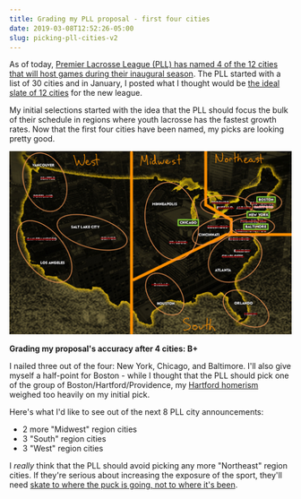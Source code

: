 ```yaml
---
title: Grading my PLL proposal - first four cities
date: 2019-03-08T12:52:26-05:00
slug: picking-pll-cities-v2
---
```


As of today, [Premier Lacrosse League (PLL) has named 4 of the 12 cities that will host games during their inaugural season](https://www.premierlacrosseleague.com/schedule). The PLL started with a list of 30 cities and in January, I posted what I thought would be [the ideal slate of 12 cities](https://www.alspur.com/picking-pll-cities/) for the new league. 

My initial selections started with the idea that the PLL should focus the bulk of their schedule in regions where youth lacrosse has the fastest growth rates. Now that the first four cities have been named, my picks are looking pretty good.

![pll-cities-v2](pll-cities-v2.jpg)
  
**Grading my proposal's accuracy after 4 cities: B+**
  
I nailed three out of the four: New York, Chicago, and Baltimore. I'll also give myself a half-point for Boston - while I thought that the PLL should pick one of the group of Boston/Hartford/Providence, my [Hartford homerism](https://www.trincoll.edu) weighed too heavily on my initial pick.


Here's what I'd like to see out of the next 8 PLL city announcements:

- 2 more "Midwest" region cities
- 3 "South" region cities
- 3 "West" region cities

I *really* think that the PLL should avoid picking any more "Northeast" region cities. If they're serious about increasing the exposure of the sport, they'll need [skate to where the puck is going, not to where it's been](https://en.wikipedia.org/wiki/Wayne_Gretzky). 